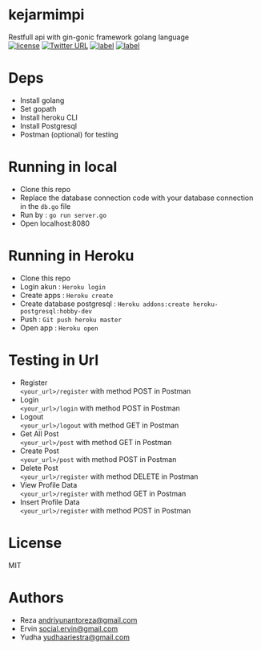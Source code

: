# kejarmimpi  
Restfull api with gin-gonic framework golang language  
[![license](https://img.shields.io/github/license/mashape/apistatus.svg)]()
[![Twitter URL](https://img.shields.io/twitter/url/http/shields.io.svg?style=social)]()
[![label](https://img.shields.io/github/issues-raw/badges/shields/website.svg)]()
[![label](https://img.shields.io/github/issues-raw/badges/shields/website.svg)]()

# Deps
* Install golang
* Set gopath
* Install heroku CLI
* Install Postgresql
* Postman (optional) for testing

# Running in local
* Clone this repo
* Replace the database connection code with your database connection in the `db.go` file
* Run by : `go run server.go`
* Open localhost:8080

# Running in Heroku
* Clone this repo
* Login akun : `Heroku login`
* Create apps : `Heroku create`
* Create database postgresql : `Heroku addons:create heroku-postgresql:hobby-dev`
* Push : `Git push heroku master`
* Open app : `Heroku open`

# Testing in Url
* Register  
`<your_url>/register` with method POST in Postman
* Login  
`<your_url>/login` with method POST in Postman
* Logout  
`<your_url>/logout` with method GET in Postman
* Get All Post  
`<your_url>/post` with method GET in Postman
* Create Post  
`<your_url>/post` with method POST in Postman
* Delete Post  
`<your_url>/register` with method DELETE in Postman
* View Profile Data  
`<your_url>/register` with method GET in Postman
* Insert Profile Data  
`<your_url>/register` with method POST in Postman

# License
MIT

# Authors
* Reza andriyunantoreza@gmail.com
* Ervin social.ervin@gmail.com
* Yudha yudhaariestra@gmail.com


